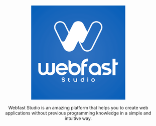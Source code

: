 <p align="center">
    <img src="https://raw.githubusercontent.com/WebfastStudio/.github/main/profile/webfast-studio-logo.png" width="300" height="300"/>
</p>

<p align="center">Webfast Studio is an amazing platform that helps you to create web applications without previous programming knowledge in a simple and intuitive way.</p>
